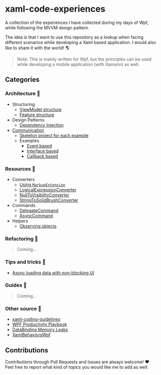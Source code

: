 # xaml-code-experiences
A collection of the experiences I have collected during my days of Wpf, while following the MVVM design pattern.

The idea is that I want to use this repository as a lookup when facing different scenarios while developing a Xaml based application. I would also like to share it with the world! :earth_americas:

> Note: This is mainly written for Wpf, but the principles can be used while developing a mobile application (with Xamarin) as well.

## Categories

### Architecture :office:
* Structuring
    * [ViewModel structure](xaml.experiences/architecture/structuring/viewmodelbased)
    * [Feature structure](xaml.experiences/architecture/structuring/featurebased)
* Design Patterns
    * [Dependency Injection](xaml.experiences/architecture/designpatterns/dependencyinjection)
* [Communication](xaml.experiences/architecture/communication)
  * [Skeleton project for each example](xaml.experiences/architecture/communication/applicationskeleton)
  * Examples
    * [Event based](xaml.experiences/architecture/communication/eventbased)
    * [Interface based](xaml.experiences/architecture/communication/interfacebased)
    * [Callback based](xaml.experiences/architecture/communication/callbackbased)

### Resources :hammer:
* Converters
    * [Using `MarkupExtension`](xaml.experiences/resources/converters/markupextension)
    * [LogicalExpressionConverter](xaml.experiences/resources/converters/logicalexpressionconverter)
    * [NullToVisibilityConverter](xaml.experiences/resources/converters/nulltovisconverter)
    * [StringToSolidBrushConverter](xaml.experiences/resources/converters/stringsolidbrushconverter)
* Commands
    * [DelegateCommand](xaml.experiences/resources/commands/delegatecommand)
    * [AsyncCommand](xaml.experiences/resources/commands/asynccommand)
* Helpers
    * [Observing objects](xaml.experiences/resources/helpers/observingobjects)

### Refactoring :wrench:
> Coming...

### Tips and tricks :star2:
* [Async loading data with non-blocking UI](xaml.experiences/tipsandtricks/nonblockingui)

### Guides :page_with_curl:
> Coming...

### Other source :couple:
* [xaml-coding-guidelines](https://github.com/cmaneu/xaml-coding-guidelines) 
* [WPF Productivity Playbook](https://www.pluralsight.com/courses/wpf-productivity-playbook) 
* [DataBinding Memory Leaks](https://onewindowsdev.com/2016/09/22/a-memory-leak-may-occur-when-you-use-data-binding-in-windows-presentation-foundation/) 
* [XamlBehaviorsWpf](https://github.com/microsoft/XamlBehaviorsWpf) 

## Contributions

Contributions through Pull Requests and Issues are always welcome! ❤️ Feel free to report what kind of topics you would like me to add as well. 
